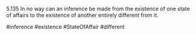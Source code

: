 5.135 In no way can an inference be made from the existence of one state of affairs to the existence of another entirely different from it.

#inference #existence #StateOfAffair #different 